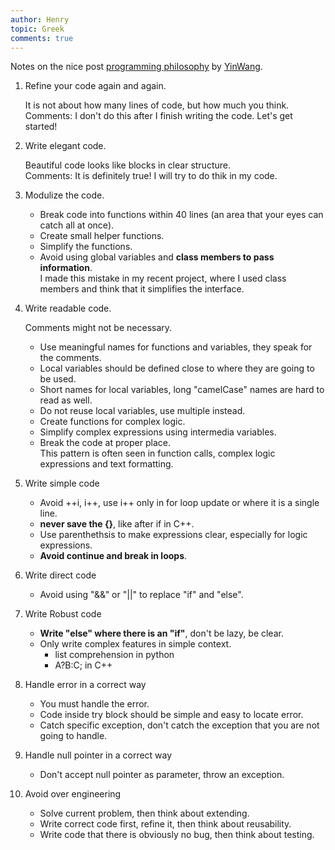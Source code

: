 ```yaml
---
author: Henry
topic: Greek
comments: true
---
```


Notes on the nice post [programming philosophy](https://www.yinwang.org/blog-cn/2015/11/21/programming-philosophy) by [YinWang](https://www.yinwang.org/).

1. Refine your code again and again.

   It is not about how many lines of code, but how much you think.<br/>
   Comments: I don't do this after I finish writing the code. Let's get started!

2. Write elegant code.

   Beautiful code looks like blocks in clear structure.<br/>
   Comments: It is definitely true! I will try to do thik in my code. 
  
3. Modulize the code.
   - Break code into functions within 40 lines (an area that your eyes can catch all at once).
   - Create small helper functions.
   - Simplify the functions.
   - Avoid using global variables and __class members to pass information__.<br/>
     I made this mistake in my recent project, where I used class members and think that it simplifies the interface.

4. Write readable code.

   Comments might not be necessary.<br/>
   - Use meaningful names for functions and variables, they speak for the comments.
   - Local variables should be defined close to where they are going to be used.
   - Short names for local variables, long "camelCase" names are hard to read as well.
   - Do not reuse local variables, use multiple instead.
   - Create functions for complex logic.
   - Simplify complex expressions using intermedia variables.
   - Break the code at proper place.<br/>
     This pattern is often seen in function calls, complex logic expressions and text formatting.
   
5. Write simple code
   - Avoid ++i, i++, use i++ only in for loop update or where it is a single line.
   - __never save the \{\}__, like after if in C++.
   - Use parenthethsis to make expressions clear, especially for logic expressions.
   - __Avoid continue and break in loops__.

6. Write direct code
   - Avoid using "&&" or "||" to replace "if" and "else".

7. Write Robust code
   - __Write "else" where there is an "if"__, don't be lazy, be clear.
   - Only write complex features in simple context.
     - list comprehension in python
     - A?B:C; in C++

8. Handle error in a correct way
   - You must handle the error.
   - Code inside try block should be simple and easy to locate error.
   - Catch specific exception, don't catch the exception that you are not going to handle.

9. Handle null pointer in a correct way
   - Don't accept null pointer as parameter, throw an exception.

10. Avoid over engineering
    - Solve current problem, then think about extending.
    - Write correct code first, refine it, then think about reusability.
    - Write code that there is obviously no bug, then think about testing.




